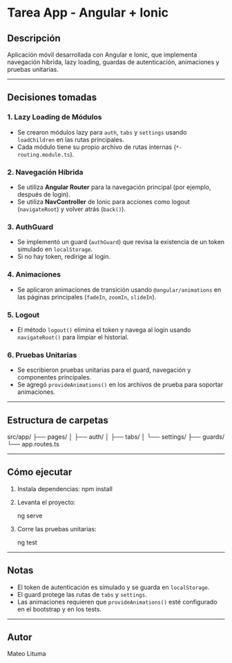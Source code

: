# Tarea App - Angular + Ionic

## Descripción

Aplicación móvil desarrollada con Angular e Ionic, que implementa navegación híbrida, lazy loading, guardas de autenticación, animaciones y pruebas unitarias.

---

## Decisiones tomadas

### 1. Lazy Loading de Módulos

- Se crearon módulos lazy para `auth`, `tabs` y `settings` usando `loadChildren` en las rutas principales.
- Cada módulo tiene su propio archivo de rutas internas (`*-routing.module.ts`).

### 2. Navegación Híbrida

- Se utiliza **Angular Router** para la navegación principal (por ejemplo, después de login).
- Se utiliza **NavController** de Ionic para acciones como logout (`navigateRoot`) y volver atrás (`back()`).

### 3. AuthGuard

- Se implementó un guard (`authGuard`) que revisa la existencia de un token simulado en `localStorage`.
- Si no hay token, redirige al login.

### 4. Animaciones

- Se aplicaron animaciones de transición usando `@angular/animations` en las páginas principales (`fadeIn`, `zoomIn`, `slideIn`).

### 5. Logout

- El método `logout()` elimina el token y navega al login usando `navigateRoot()` para limpiar el historial.

### 6. Pruebas Unitarias

- Se escribieron pruebas unitarias para el guard, navegación y componentes principales.
- Se agregó `provideAnimations()` en los archivos de prueba para soportar animaciones.

---

## Estructura de carpetas

src/app/
  ├── pages/
  │     ├── auth/
  │     ├── tabs/
  │     └── settings/
  ├── guards/
  └── app.routes.ts

---

## Cómo ejecutar

1. Instala dependencias:
   npm install
2. Levanta el proyecto:

   ng serve

3. Corre las pruebas unitarias:

   ng test

---

## Notas

- El token de autenticación es simulado y se guarda en `localStorage`.
- El guard protege las rutas de `tabs` y `settings`.
- Las animaciones requieren que `provideAnimations()` esté configurado en el bootstrap y en los tests.

---

## Autor
Mateo Lituma
